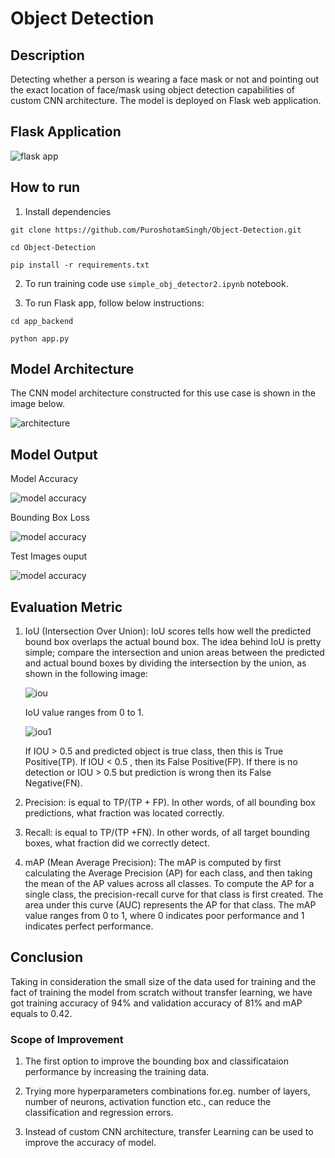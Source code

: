 # Object Detection   

## Description   
Detecting whether a person is wearing a face mask or not and pointing out the exact location of face/mask using object detection capabilities of custom CNN architecture. The model is deployed on Flask web application.

## Flask Application

![flask app](model_saved_images/app_snapshot.jpg)

## How to run   
1. Install dependencies
   
  `git clone https://github.com/PuroshotamSingh/Object-Detection.git`

  `cd Object-Detection` 

  `pip install -r requirements.txt`

2. To run training code use `simple_obj_detector2.ipynb` notebook.

3. To run Flask app, follow below instructions:
   
  `cd app_backend`

  `python app.py`

## Model Architecture

The CNN model architecture constructed for this use case is shown in the image below.

![architecture](model_saved_images/model.png)

## Model Output

Model Accuracy

![model accuracy](model_saved_images/accuracy.png)

Bounding Box Loss

![model accuracy](model_saved_images/bb_loss.png)

Test Images ouput

![model accuracy](model_saved_images/test_output.png)

## Evaluation Metric

1. IoU (Intersection Over Union): IoU scores tells how well the predicted bound box overlaps the actual bound box. The idea behind IoU is pretty simple; compare the intersection and union areas between the predicted and actual bound boxes by dividing the intersection by the union, as shown in the following image:

   ![iou](https://learnopencv.com/wp-content/uploads/2022/06/2-iou-illustration.png)

   IoU value ranges from 0 to 1.

   ![iou1](https://b2633864.smushcdn.com/2633864/wp-content/uploads/2016/09/iou_examples.png?lossy=1&strip=1&webp=1)

   If IOU > 0.5 and predicted object is true class, then this is True Positive(TP).
   If IOU < 0.5 , then its False Positive(FP).
   If there is no detection or IOU > 0.5 but prediction is wrong then its False Negative(FN).
   
3. Precision: is equal to TP/(TP + FP). In other words, of all bounding box predictions, what fraction was located correctly.
   
4. Recall: is equal to TP/(TP +FN). In other words, of all target bounding boxes, what fraction did we correctly detect.

5. mAP (Mean Average Precision): The mAP is computed by first calculating the Average Precision (AP) for each class, and then taking the    mean of the AP values across all classes. To compute the AP for a single class, the precision-recall curve for that class is first        created. The area under this curve (AUC) represents the AP for that class. The mAP value ranges from 0 to 1, where 0 indicates poor       performance and 1 indicates perfect performance.

## Conclusion

Taking in consideration the small size of the data used for training and the fact of training the model from scratch without transfer learning, we have got training accuracy of 94% and validation accuracy of 81% and mAP equals to 0.42.

### Scope of Improvement

1. The first option to improve the bounding box and classificataion performance by increasing the training data.

2. Trying more hyperparameters combinations for.eg. number of layers, number of neurons, activation function etc., can reduce the classification and regression errors.

3. Instead of custom CNN architecture, transfer Learning can be used to improve the accuracy of model.
